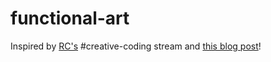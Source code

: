 # functional-art

Inspired by [RC's](https://recurse.com/about) #creative-coding stream and [this blog post](https://paytonturnage.com/writing/generating-art-with-haskell/#render-monad)!
